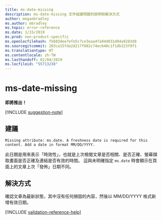 ```yaml
---
title: ms-date-missing
description: ms-date-missing 文件組建問題的說明和解決方式
author: meganbradley
ms.author: mbradley
ms.topic: error-reference
ms.date: 1/15/2019
ms.prod: non-product-specific
ms.openlocfilehash: f5603dee7efe5c7ce3eaa4fa944031d94a9283d8
ms.sourcegitcommit: 203ca15fda2d217f082c74ec648c1f1db323f9f1
ms.translationtype: HT
ms.contentlocale: zh-TW
ms.lasthandoff: 02/04/2019
ms.locfileid: "55713238"
---
```

# <a name="ms-date-missing"></a>ms-date-missing

**即將推出！**

[!INCLUDE [suggestion-note](includes/suggestion-note.md)]

## <a name="suggestion"></a>建議

`Missing attribute: ms.date. A freshness date is required for this content. Add a date in format MM/DD/YYYY.`

此日期是用來表示「時效性」，也就是上次檢閱文章是否相關、是否正確、螢幕擷取畫面是否正確及連結是否有效的時間。 這與未明確指定 `ms.date` 時會顯示在頁面上的文章上次「發佈」日期不同。

## <a name="resolution"></a>解決方式

確認文章為最新狀態，其中沒有任何損毀的內容，然後以 MM/DD/YYYY 格式新增有效日期。

<!--make sure to add this file to your includes folder and verify the path-->
[!INCLUDE [validation-reference-help](includes/validation-reference-help.md)]
